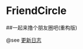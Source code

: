 # FriendCircle
##一起来撸个朋友圈吧(重构版)

@see [更新日志](https://github.com/razerdp/FriendCircle/blob/main-dev/UPDATE_LOG.md)

